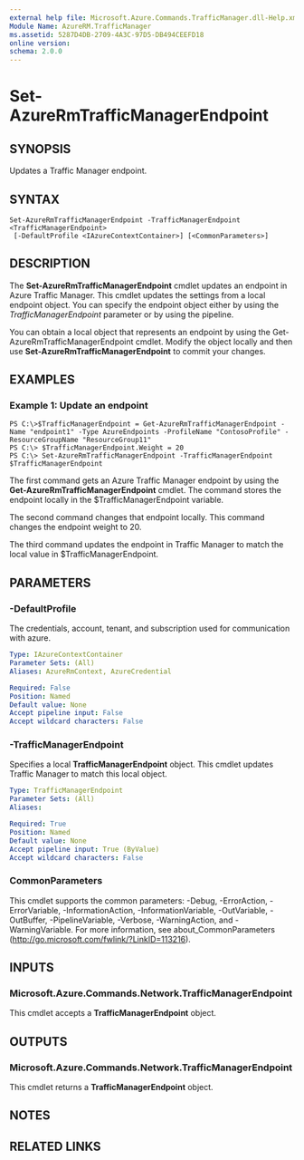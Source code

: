 ```yaml
---
external help file: Microsoft.Azure.Commands.TrafficManager.dll-Help.xml
Module Name: AzureRM.TrafficManager
ms.assetid: 5287D4DB-2709-4A3C-97D5-DB494CEEFD18
online version: 
schema: 2.0.0
---
```


# Set-AzureRmTrafficManagerEndpoint

## SYNOPSIS
Updates a Traffic Manager endpoint.

## SYNTAX

```
Set-AzureRmTrafficManagerEndpoint -TrafficManagerEndpoint <TrafficManagerEndpoint>
 [-DefaultProfile <IAzureContextContainer>] [<CommonParameters>]
```

## DESCRIPTION
The **Set-AzureRmTrafficManagerEndpoint** cmdlet updates an endpoint in Azure Traffic Manager.
This cmdlet updates the settings from a local endpoint object.
You can specify the endpoint object either by using the *TrafficManagerEndpoint* parameter or by using the pipeline.

You can obtain a local object that represents an endpoint by using the Get-AzureRmTrafficManagerEndpoint cmdlet.
Modify the object locally and then use **Set-AzureRmTrafficManagerEndpoint** to commit your changes.

## EXAMPLES

### Example 1: Update an endpoint
```
PS C:\>$TrafficManagerEndpoint = Get-AzureRmTrafficManagerEndpoint -Name "endpoint1" -Type AzureEndpoints -ProfileName "ContosoProfile" -ResourceGroupName "ResourceGroup11"
PS C:\> $TrafficManagerEndpoint.Weight = 20
PS C:\> Set-AzureRmTrafficManagerEndpoint -TrafficManagerEndpoint $TrafficManagerEndpoint
```

The first command gets an Azure Traffic Manager endpoint by using the **Get-AzureRmTrafficManagerEndpoint** cmdlet.
The command stores the endpoint locally in the $TrafficManagerEndpoint variable.

The second command changes that endpoint locally.
This command changes the endpoint weight to 20.

The third command updates the endpoint in Traffic Manager to match the local value in $TrafficManagerEndpoint.

## PARAMETERS

### -DefaultProfile
The credentials, account, tenant, and subscription used for communication with azure.

```yaml
Type: IAzureContextContainer
Parameter Sets: (All)
Aliases: AzureRmContext, AzureCredential

Required: False
Position: Named
Default value: None
Accept pipeline input: False
Accept wildcard characters: False
```

### -TrafficManagerEndpoint
Specifies a local **TrafficManagerEndpoint** object.
This cmdlet updates Traffic Manager to match this local object.

```yaml
Type: TrafficManagerEndpoint
Parameter Sets: (All)
Aliases: 

Required: True
Position: Named
Default value: None
Accept pipeline input: True (ByValue)
Accept wildcard characters: False
```

### CommonParameters
This cmdlet supports the common parameters: -Debug, -ErrorAction, -ErrorVariable, -InformationAction, -InformationVariable, -OutVariable, -OutBuffer, -PipelineVariable, -Verbose, -WarningAction, and -WarningVariable. For more information, see about_CommonParameters (http://go.microsoft.com/fwlink/?LinkID=113216).

## INPUTS

### Microsoft.Azure.Commands.Network.TrafficManagerEndpoint
This cmdlet accepts a **TrafficManagerEndpoint** object.

## OUTPUTS

### Microsoft.Azure.Commands.Network.TrafficManagerEndpoint
This cmdlet returns a **TrafficManagerEndpoint** object.

## NOTES

## RELATED LINKS

